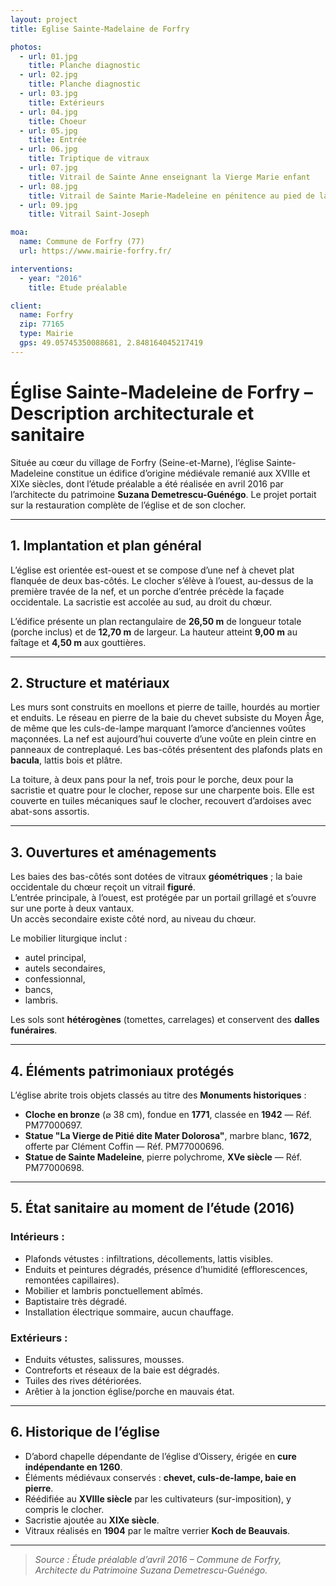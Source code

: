 ```yaml
---
layout: project
title: Eglise Sainte-Madelaine de Forfry

photos:
  - url: 01.jpg
    title: Planche diagnostic
  - url: 02.jpg
    title: Planche diagnostic
  - url: 03.jpg
    title: Extérieurs
  - url: 04.jpg
    title: Choeur
  - url: 05.jpg
    title: Entrée
  - url: 06.jpg
    title: Triptique de vitraux
  - url: 07.jpg
    title: Vitrail de Sainte Anne enseignant la Vierge Marie enfant
  - url: 08.jpg
    title: Vitrail de Sainte Marie-Madeleine en pénitence au pied de la Croix
  - url: 09.jpg
    title: Vitrail Saint-Joseph

moa:
  name: Commune de Forfry (77)
  url: https://www.mairie-forfry.fr/

interventions:
  - year: "2016"
    title: Etude préalable

client:
  name: Forfry
  zip: 77165
  type: Mairie
  gps: 49.05745350088681, 2.848164045217419
---
```


# Église Sainte-Madeleine de Forfry – Description architecturale et sanitaire

Située au cœur du village de Forfry (Seine-et-Marne), l’église Sainte-Madeleine
constitue un édifice d’origine médiévale remanié aux XVIIIe et XIXe siècles,
dont l’étude préalable a été réalisée en avril 2016 par l’architecte du
patrimoine **Suzana Demetrescu-Guénégo**. Le projet portait sur la restauration
complète de l’église et de son clocher.

---

## 1. Implantation et plan général

L’église est orientée est-ouest et se compose d’une nef à chevet plat flanquée
de deux bas-côtés. Le clocher s’élève à l’ouest, au-dessus de la première travée
de la nef, et un porche d’entrée précède la façade occidentale. La sacristie est
accolée au sud, au droit du chœur.

L’édifice présente un plan rectangulaire de **26,50 m** de longueur totale
(porche inclus) et de **12,70 m** de largeur. La hauteur atteint **9,00 m** au
faîtage et **4,50 m** aux gouttières.

---

## 2. Structure et matériaux

Les murs sont construits en moellons et pierre de taille, hourdés au mortier et
enduits. Le réseau en pierre de la baie du chevet subsiste du Moyen Âge, de même
que les culs-de-lampe marquant l’amorce d’anciennes voûtes maçonnées. La nef est
aujourd’hui couverte d’une voûte en plein cintre en panneaux de contreplaqué.
Les bas-côtés présentent des plafonds plats en **bacula**, lattis bois et
plâtre.

La toiture, à deux pans pour la nef, trois pour le porche, deux pour la
sacristie et quatre pour le clocher, repose sur une charpente bois. Elle est
couverte en tuiles mécaniques sauf le clocher, recouvert d’ardoises avec
abat-sons assortis.

---

## 3. Ouvertures et aménagements

Les baies des bas-côtés sont dotées de vitraux **géométriques** ; la baie
occidentale du chœur reçoit un vitrail **figuré**.  
L’entrée principale, à l’ouest, est protégée par un portail grillagé et s’ouvre
sur une porte à deux vantaux.  
Un accès secondaire existe côté nord, au niveau du chœur.

Le mobilier liturgique inclut :

- autel principal,
- autels secondaires,
- confessionnal,
- bancs,
- lambris.

Les sols sont **hétérogènes** (tomettes, carrelages) et conservent des **dalles
funéraires**.

---

## 4. Éléments patrimoniaux protégés

L’église abrite trois objets classés au titre des **Monuments historiques** :

- **Cloche en bronze** (⌀ 38 cm), fondue en **1771**, classée en **1942** — Réf.
  PM77000697.
- **Statue "La Vierge de Pitié dite Mater Dolorosa"**, marbre blanc, **1672**,
  offerte par Clément Coffin — Réf. PM77000696.
- **Statue de Sainte Madeleine**, pierre polychrome, **XVe siècle** — Réf.
  PM77000698.

---

## 5. État sanitaire au moment de l’étude (2016)

### Intérieurs :

- Plafonds vétustes : infiltrations, décollements, lattis visibles.
- Enduits et peintures dégradés, présence d’humidité (efflorescences, remontées
  capillaires).
- Mobilier et lambris ponctuellement abîmés.
- Baptistaire très dégradé.
- Installation électrique sommaire, aucun chauffage.

### Extérieurs :

- Enduits vétustes, salissures, mousses.
- Contreforts et réseaux de la baie est dégradés.
- Tuiles des rives détériorées.
- Arêtier à la jonction église/porche en mauvais état.

---

## 6. Historique de l’église

- D’abord chapelle dépendante de l’église d’Oissery, érigée en **cure
  indépendante en 1260**.
- Éléments médiévaux conservés : **chevet, culs-de-lampe, baie en pierre**.
- Réédifiée au **XVIIIe siècle** par les cultivateurs (sur-imposition), y
  compris le clocher.
- Sacristie ajoutée au **XIXe siècle**.
- Vitraux réalisés en **1904** par le maître verrier **Koch de Beauvais**.

---

> _Source : Étude préalable d’avril 2016 – Commune de Forfry, Architecte du
> Patrimoine Suzana Demetrescu-Guénégo._
